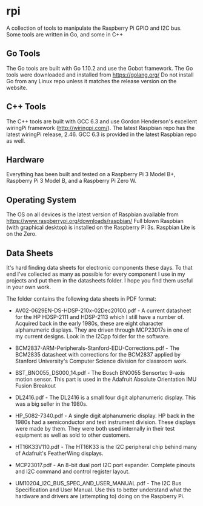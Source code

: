 # rpi

A collection of tools to manipulate the Raspberry Pi GPIO and I2C bus.
Some tools are written in Go, and some in C++

## Go Tools

The Go tools are built with Go 1.10.2 and use the Gobot framework.
The Go tools were downloaded and installed from https://golang.org/
Do not install Go from any Linux repo unless it matches the release
version on the website.

## C++ Tools

The C++ tools are built with GCC 6.3 and use Gordon Henderson's excellent
wiringPi framework (http://wiringpi.com/). The latest Raspbian repo has
the latest wiringPi release, 2.46. GCC 6.3 is provided in the latest Raspbian
repo as well.

## Hardware

Everything has been built and tested on a Raspberry Pi 3 Model B+,
Raspberry Pi 3 Model B, and a Raspberry Pi Zero W.

## Operating System

The OS on all devices is the latest version of Raspbian available
from https://www.raspberrypi.org/downloads/raspbian/
Full blown Raspbian (with graphical desktop) is installed on the
Raspberry Pi 3s. Raspbian Lite is on the Zero.

## Data Sheets

It's hard finding data sheets for electronic components these days.
To that end I've collected as many as possible for every component I
use in my projects and put them in the datasheets folder. I hope you
find them useful in your own work.

The folder contains the following data sheets in PDF format:

+ AV02-0629EN-DS-HDSP-210x-02Dec20100.pdf - 
 A current datasheet for the HP HDSP-2111 and HDSP-2113 which I still
have a number of. Acquired back in the early 1980s, these are eight
character alphanumeric displays. They are driven through MCP23017s
in one of my current designs. Look in the I2Cpp folder for the
software.

+ BCM2837-ARM-Peripherals-Stanford-EDU-Corrections.pdf - 
 The BCM2835 datasheet with corrections for the BCM2837 applied by
Stanford University's Computer Science division for classroom work.

+ BST_BNO055_DS000_14.pdf - 
 The Bosch BNO055 Sensortec 9-axis motion sensor. This part is used
in the Adafruit Absolute Orientation IMU Fusion Breakout

+ DL2416.pdf - 
 The DL2416 is a small four digit alphanumeric display. This was
a big seller in the 1980s.

+ HP_5082-7340.pdf - 
 A single digit alphanumeric display. HP back in the 1980s had
a semiconductor and test instrument division. These displays were
made by them. They were both used internally in their test equipment
as well as sold to other customers.

+ HT16K33V110.pdf - 
 The HT16K33 is the I2C peripheral chip behind many of Adafruit's
FeatherWing displays.

+ MCP23017.pdf - 
 An 8-bit dual port I2C port expander. Complete pinouts and
I2C command and control register layout.

+ UM10204_I2C_BUS_SPEC_AND_USER_MANUAL.pdf - 
 The I2C Bus Specification and User Manual. Use this to better
understand what the hardware and drivers are (attempting to) doing
on the Raspberry Pi.
